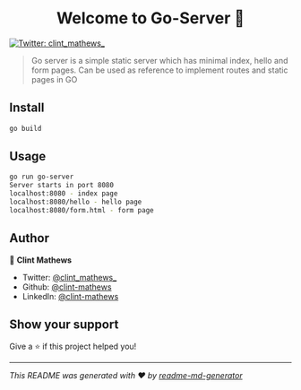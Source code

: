 <h1 align="center">Welcome to Go-Server 👋</h1>
<p>
  <a href="https://twitter.com/clint_mathews_" target="_blank">
    <img alt="Twitter: clint_mathews_" src="https://img.shields.io/twitter/follow/clint_mathews_.svg?style=social" />
  </a>
</p>

> Go server is a simple static server which has minimal index, hello and form pages. Can be used as reference to implement routes and static pages in GO

## Install

```sh
go build
```

## Usage

```sh
go run go-server
Server starts in port 8080
localhost:8080 - index page
localhost:8080/hello - hello page
localhost:8080/form.html - form page
```

## Author

👤 **Clint Mathews**

* Twitter: [@clint\_mathews\_](https://twitter.com/clint_mathews_)
* Github: [@clint-mathews](https://github.com/Clint-Mathews)
* LinkedIn: [@clint-mathews](https://linkedin.com/in/clint-mathews)

## Show your support

Give a ⭐️ if this project helped you!

***
_This README was generated with ❤️ by [readme-md-generator](https://github.com/kefranabg/readme-md-generator)_
